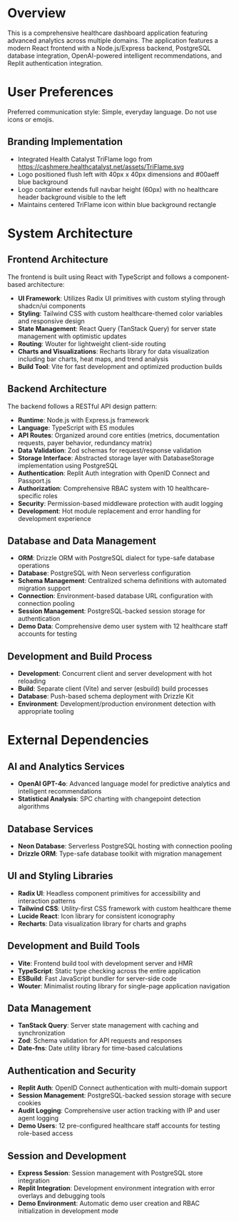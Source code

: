 # Overview

This is a comprehensive healthcare dashboard application featuring advanced analytics across multiple domains. The application features a modern React frontend with a Node.js/Express backend, PostgreSQL database integration, OpenAI-powered intelligent recommendations, and Replit authentication integration.

# User Preferences

Preferred communication style: Simple, everyday language. Do not use icons or emojis.


## Branding Implementation
- Integrated Health Catalyst TriFlame logo from https://cashmere.healthcatalyst.net/assets/TriFlame.svg
- Logo positioned flush left with 40px x 40px dimensions and #00aeff blue background
- Logo container extends full navbar height (60px) with no healthcare header background visible to the left
- Maintains centered TriFlame icon within blue background rectangle

# System Architecture

## Frontend Architecture
The frontend is built using React with TypeScript and follows a component-based architecture:
- **UI Framework**: Utilizes Radix UI primitives with custom styling through shadcn/ui components
- **Styling**: Tailwind CSS with custom healthcare-themed color variables and responsive design
- **State Management**: React Query (TanStack Query) for server state management with optimistic updates
- **Routing**: Wouter for lightweight client-side routing
- **Charts and Visualizations**: Recharts library for data visualization including bar charts, heat maps, and trend analysis
- **Build Tool**: Vite for fast development and optimized production builds

## Backend Architecture
The backend follows a RESTful API design pattern:
- **Runtime**: Node.js with Express.js framework
- **Language**: TypeScript with ES modules
- **API Routes**: Organized around core entities (metrics, documentation requests, payer behavior, redundancy matrix)
- **Data Validation**: Zod schemas for request/response validation
- **Storage Interface**: Abstracted storage layer with DatabaseStorage implementation using PostgreSQL
- **Authentication**: Replit Auth integration with OpenID Connect and Passport.js
- **Authorization**: Comprehensive RBAC system with 10 healthcare-specific roles
- **Security**: Permission-based middleware protection with audit logging
- **Development**: Hot module replacement and error handling for development experience

## Database and Data Management
- **ORM**: Drizzle ORM with PostgreSQL dialect for type-safe database operations
- **Database**: PostgreSQL with Neon serverless configuration
- **Schema Management**: Centralized schema definitions with automated migration support
- **Connection**: Environment-based database URL configuration with connection pooling
- **Session Management**: PostgreSQL-backed session storage for authentication
- **Demo Data**: Comprehensive demo user system with 12 healthcare staff accounts for testing

## Development and Build Process
- **Development**: Concurrent client and server development with hot reloading
- **Build**: Separate client (Vite) and server (esbuild) build processes
- **Database**: Push-based schema deployment with Drizzle Kit
- **Environment**: Development/production environment detection with appropriate tooling

# External Dependencies

## AI and Analytics Services
- **OpenAI GPT-4o**: Advanced language model for predictive analytics and intelligent recommendations
- **Statistical Analysis**: SPC charting with changepoint detection algorithms

## Database Services
- **Neon Database**: Serverless PostgreSQL hosting with connection pooling
- **Drizzle ORM**: Type-safe database toolkit with migration management

## UI and Styling Libraries
- **Radix UI**: Headless component primitives for accessibility and interaction patterns
- **Tailwind CSS**: Utility-first CSS framework with custom healthcare theme
- **Lucide React**: Icon library for consistent iconography
- **Recharts**: Data visualization library for charts and graphs

## Development and Build Tools
- **Vite**: Frontend build tool with development server and HMR
- **TypeScript**: Static type checking across the entire application
- **ESBuild**: Fast JavaScript bundler for server-side code
- **Wouter**: Minimalist routing library for single-page application navigation

## Data Management
- **TanStack Query**: Server state management with caching and synchronization
- **Zod**: Schema validation for API requests and responses
- **Date-fns**: Date utility library for time-based calculations

## Authentication and Security
- **Replit Auth**: OpenID Connect authentication with multi-domain support
- **Session Management**: PostgreSQL-backed session storage with secure cookies
- **Audit Logging**: Comprehensive user action tracking with IP and user agent logging
- **Demo Users**: 12 pre-configured healthcare staff accounts for testing role-based access

## Session and Development
- **Express Session**: Session management with PostgreSQL store integration
- **Replit Integration**: Development environment integration with error overlays and debugging tools
- **Demo Environment**: Automatic demo user creation and RBAC initialization in development mode